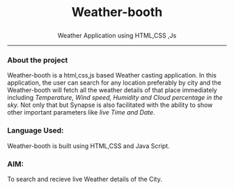 # <p style="text-align: center;"> Weather-booth </p>
<p style="text-align: center;"> Weather Application using HTML,CSS ,Js </p>

***
### About the project
Weather-booth is a html,css,js based Weather casting application. In this application, the user can search for any location preferably by city and the Weather-booth  will fetch all the weather details of that place immediately including *Temperature, Wind speed, Humidity and Cloud percentage in the sky.*
Not only that but Synapse is also facilitated with the ability to show other important parameters like *live Time and Date*.

### Language Used:

Weather-booth is built using HTML,CSS and Java Script.

### AIM:

To search and recieve live Weather details of the City.



